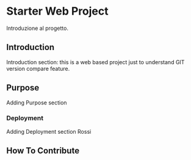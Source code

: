 # Starter Web Project

Introduzione al progetto.

## Introduction

Introduction section: this is a web based project just to understand GIT version compare feature.

## Purpose

Adding Purpose section

### Deployment

Adding Deployment section
Rossi

## How To Contribute
